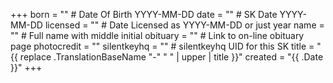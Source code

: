 +++
born = ""        # Date Of Birth YYYY-MM-DD
date = ""        # SK Date YYYY-MM-DD
licensed = ""    # Date Licensed as YYYY-MM-DD or just year
name = ""        # Full name with middle initial
obituary = ""    # Link to on-line obituary page
photocredit = ""
silentkeyhq = "" # silentkeyhq UID for this SK
title = "{{ replace .TranslationBaseName "-" " " | upper | title }}"
created = "{{ .Date }}"
+++
